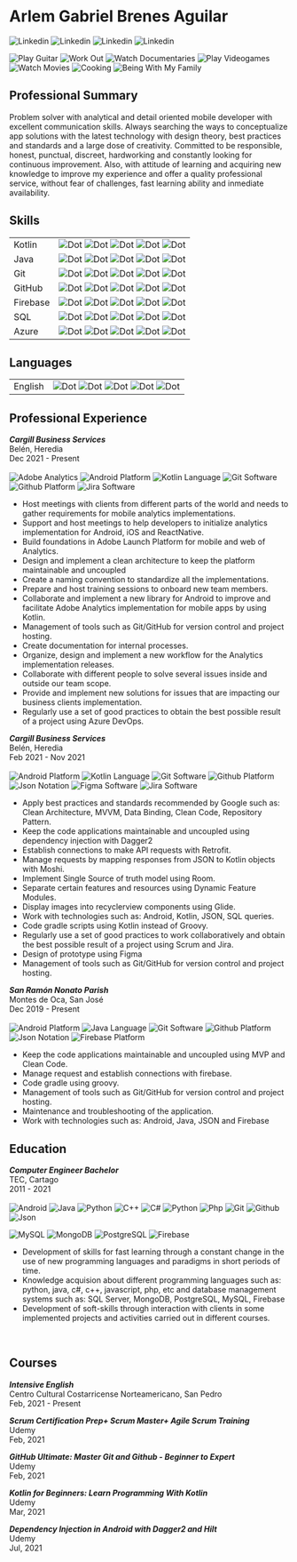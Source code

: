 # Arlem Gabriel Brenes Aguilar
![Linkedin](https://img.shields.io/badge/Android-Developer-brightgreen?style=for-the-badge&logo=Android)
![Linkedin](https://img.shields.io/badge/Nationality-Costarica-white?style=for-the-badge&)
![Linkedin](https://img.shields.io/badge/MAIL-abrenesic@gmail.com-white?style=for-the-badge&logo=Google)
![Linkedin](https://img.shields.io/badge/Linkedin-Profile-blue?style=for-the-badge&logo=Linkedin)


![Play Guitar](https://img.shields.io/badge/PlayGuitar-blue) 
![Work Out](https://img.shields.io/badge/WorkOut-blue) 
![Watch Documentaries](https://img.shields.io/badge/WatchDocumentaries-blue) 
![Play Videogames](https://img.shields.io/badge/PlayVideogames-blue) 
![Watch Movies](https://img.shields.io/badge/WatchMovies-blue)
![Cooking](https://img.shields.io/badge/Cooking-blue)
![Being With My Family](https://img.shields.io/badge/BeingWithMyFamily-blue)

## **Professional Summary**
Problem solver with analytical and detail oriented mobile developer with excellent communication skills. 
Always searching the ways to conceptualize app solutions with the latest technology with  design theory, best practices and standards and a large dose of creativity. Committed to be responsible, honest, punctual, discreet, hardworking and constantly looking for continuous improvement. Also, with attitude of learning and acquiring new knowledge to improve my experience and offer a quality professional service, without fear of challenges, fast learning ability and inmediate availability.

## **Skills** <br>

|   |   |
|---|---|
| Kotlin  | ![Dot](https://shields.io/badge/-blue)  ![Dot](https://shields.io/badge/-blue) ![Dot](https://shields.io/badge/-blue) ![Dot](https://shields.io/badge/-white) ![Dot](https://shields.io/badge/-white)  |
| Java  | ![Dot](https://shields.io/badge/-blue)  ![Dot](https://shields.io/badge/-blue) ![Dot](https://shields.io/badge/-blue) ![Dot](https://shields.io/badge/-white) ![Dot](https://shields.io/badge/-white)  |
|  Git |  ![Dot](https://shields.io/badge/-blue)  ![Dot](https://shields.io/badge/-blue) ![Dot](https://shields.io/badge/-white) ![Dot](https://shields.io/badge/-white) ![Dot](https://shields.io/badge/-white)  |
|  GitHub |  ![Dot](https://shields.io/badge/-blue)  ![Dot](https://shields.io/badge/-blue) ![Dot](https://shields.io/badge/-blue) ![Dot](https://shields.io/badge/-white) ![Dot](https://shields.io/badge/-white)  |
|  Firebase |  ![Dot](https://shields.io/badge/-blue)  ![Dot](https://shields.io/badge/-blue) ![Dot](https://shields.io/badge/-white) ![Dot](https://shields.io/badge/-white) ![Dot](https://shields.io/badge/-white)  |
|  SQL |  ![Dot](https://shields.io/badge/-blue)  ![Dot](https://shields.io/badge/-blue) ![Dot](https://shields.io/badge/-blue) ![Dot](https://shields.io/badge/-white) ![Dot](https://shields.io/badge/-white)  |
|  Azure |  ![Dot](https://shields.io/badge/-blue)  ![Dot](https://shields.io/badge/-blue) ![Dot](https://shields.io/badge/-white) ![Dot](https://shields.io/badge/-white) ![Dot](https://shields.io/badge/-white)  |

## **Languages** <br>

|   |   |
|---|---|
| English  | ![Dot](https://shields.io/badge/-blue)  ![Dot](https://shields.io/badge/-blue) ![Dot](https://shields.io/badge/-blue) ![Dot](https://shields.io/badge/-white) ![Dot](https://shields.io/badge/-white)  |

## **Professional Experience**

***Cargill Business Services*** <br>
Belén, Heredia <br>
Dec 2021 - Present <br><br>
![Adobe Analytics](https://img.shields.io/badge/Software-Adobe%20Analytics-purple?logo=Adobe)
![Android Platform](https://img.shields.io/badge/Platform-Android-brightgreen?logo=Android)
![Kotlin Language](https://img.shields.io/badge/Language-Kotlin-blue?logo=Kotlin)
![Git Software](https://img.shields.io/badge/Software-Git-red?logo=Git)
![Github Platform](https://img.shields.io/badge/Platform-Github-purple?logo=Github)
![Jira Software](https://img.shields.io/badge/Software-Azure%20DevOps-blue?logo=AzureDevOps)
- Host meetings with clients from different parts of the world and needs to gather requirements for mobile analytics implementations.
- Support and host meetings to help developers to initialize analytics implementation for Android, iOS and ReactNative.
- Build foundations in Adobe Launch Platform for mobile and web of Analytics.
- Design and implement a clean architecture to keep the platform maintainable and uncoupled
- Create a naming convention to standardize all the implementations.
- Prepare and host training sessions to onboard new team members.
- Collaborate and implement a new library for Android to improve and facilitate Adobe Analytics implementation for mobile apps by using Kotlin.
- Management of tools such as Git/GitHub for version control and project hosting.
- Create documentation for internal processes.
- Organize, design and implement a new workflow for the Analytics implementation releases.
- Collaborate with different people to solve several issues inside and outside our team scope.
- Provide and implement new solutions for issues that are impacting our business clients implementation.
- Regularly use a set of good practices to obtain the best possible result of a project using Azure DevOps.



***Cargill Business Services*** <br>
Belén, Heredia <br>
Feb 2021 - Nov 2021 <br><br>
![Android Platform](https://img.shields.io/badge/Platform-Android-brightgreen?logo=Android)
![Kotlin Language](https://img.shields.io/badge/Language-Kotlin-blue?logo=Kotlin)
![Git Software](https://img.shields.io/badge/Software-Git-red?logo=Git)
![Github Platform](https://img.shields.io/badge/Platform-Github-purple?logo=Github)
![Json Notation](https://img.shields.io/badge/Notation-JSON-white?logo=Json)
![Figma Software](https://img.shields.io/badge/Software-Figma-red?logo=Figma)
![Jira Software](https://img.shields.io/badge/Software-Jira-white?logo=Jira)
- Apply best practices and standards recommended by Google such as: Clean Architecture, MVVM, Data Binding, Clean Code, Repository Pattern.
- Keep the code applications maintainable and uncoupled using dependency injection with Dagger2
- Establish connections to make API requests with Retrofit.
- Manage requests by mapping responses from JSON to Kotlin objects with Moshi.
- Implement Single Source of truth model using Room.
- Separate certain features and resources using Dynamic Feature Modules.
- Display images into recyclerview components using Glide.
- Work with technologies such as: Android, Kotlin, JSON, SQL queries.
- Code gradle scripts using Kotlin instead of Groovy.
- Regularly use a set of good practices to work collaboratively and obtain the best possible result of a project using Scrum and Jira.
- Design of prototype using Figma
- Management of tools such as Git/GitHub for version control and project hosting.

***San Ramón Nonato Parish*** <br>
Montes de Oca, San José <br>
Dec 2019 - Present <br> <br>
![Android Platform](https://img.shields.io/badge/Platform-Android-brightgreen?logo=Android)
![Java Language](https://img.shields.io/badge/Language-Java-red?logo=Java)
![Git Software](https://img.shields.io/badge/Software-Git-red?logo=Git)
![Github Platform](https://img.shields.io/badge/Platform-Github-purple?logo=Github)
![Json Notation](https://img.shields.io/badge/Notation-JSON-white?logo=Json)
![Firebase Platform](https://img.shields.io/badge/Platform-Firebase-yellow?logo=Firebase)

- Keep the code applications maintainable and uncoupled using MVP and Clean Code.
- Manage request and establish connections with firebase.
- Code gradle using groovy.
- Management of tools such as Git/GitHub for version control and project hosting.
- Maintenance and troubleshooting of the application.
- Work with technologies such as: Android, Java, JSON and Firebase


## **Education**
***Computer Engineer Bachelor*** <br>
TEC, Cartago <br>
2011 - 2021 <br> <br>
![Android](https://img.shields.io/badge/-Android-gray?logo=Android)
![Java](https://img.shields.io/badge/-Java-grey?logo=Java)
![Python](https://img.shields.io/badge/-Python-grey?logo=Python)
![C++](https://img.shields.io/badge/-Python-grey?logo=cplusplus)
![C#](https://img.shields.io/badge/-Python-grey?logo=csharp)
![Python](https://img.shields.io/badge/-JavaScript-grey?logo=Javascript)
![Php](https://img.shields.io/badge/-PHP-grey?logo=Php)
![Git](https://img.shields.io/badge/-Git-grey?logo=Git)
![Github](https://img.shields.io/badge/-Github-grey?logo=Github)
![Json](https://img.shields.io/badge/-JSON-grey?logo=Json)

![MySQL](https://img.shields.io/badge/-MySQl-white?logo=MySql)
![MongoDB](https://img.shields.io/badge/-MongoDB-white?logo=MongoDB)
![PostgreSQL](https://img.shields.io/badge/-PostgreSQL-white?logo=PostgreSQL)
![Firebase](https://img.shields.io/badge/-Firebase-white?logo=Firebase)


- Development of skills for fast learning through a constant change in the use of new programming languages and paradigms in short periods of time. <br>
- Knowledge acquision about different programming languages such as: python, java, c#, c++, javascript, php, etc and database management systems such as: SQL Server, MongoDB, PostgreSQL, MySQL, Firebase
- Development of soft-skills through interaction with clients in some implemented projects and activities carried out in different courses.

<br>

## **Courses**

***Intensive English*** <br>
Centro Cultural Costarricense Norteamericano, San Pedro <br>
Feb, 2021 - Present

***Scrum Certification Prep+ Scrum Master+ Agile Scrum Training*** <br>
Udemy <br>
Feb, 2021

***GitHub Ultimate: Master Git and Github - Beginner to Expert*** <br>
Udemy <br>
Feb, 2021

***Kotlin for Beginners: Learn Programming With Kotlin*** <br>
Udemy <br>
Mar, 2021

***Dependency Injection in Android with Dagger2 and Hilt*** <br>
Udemy <br>
Jul, 2021
